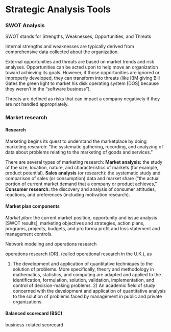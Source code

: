 # Strategic Analysis Tools

### SWOT Analysis

SWOT stands for Strengths, Weaknesses, Opportunities, and Threats

Internal strengths and weaknesses are typically derived from comprehensive data collected about
the organization.

External opportunities and threats are based on market trends and risk analyses. Opportunities can be acted upon to help move an organization toward achieving its goals. However, if those opportunities are ignored or improperly developed, they can transform into threats (like IBM giving Bill Gates the green light to market his disk operating system [DOS] because they weren’t in the “software business”).

Threats are defined as risks that can impact a company negatively if they are not handled appropriately.

### Market research

#### Research

Marketing begins its quest to understand the marketplace by doing marketing research: “the systematic gathering, recording, and analyzing of data about problems relating to the marketing of goods and services.”

There are several types of marketing research:
**Market analysis:** the study of the size, location, nature, and characteristics of markets (for example,
product potential). 
**Sales analysis** (or research): the systematic study and comparison of sales (or consumption) data and
market share (“the actual portion of current market demand that a company or product achieves,”
**Consumer research:** the discovery and analysis of consumer attitudes, reactions, and preferences
(including motivation research).

#### Market plan components

*Market plan:* the current market position, opportunity and issue analysis [SWOT results], marketing objectives and
strategies, action plans, programs, projects, budgets, and pro forma profit and loss statement and
management controls.

Network modeling and operations research

operations research (OR), (called operational research in the U.K.), as
1) The development and application of quantitative techniques to the solution of problems. More
specifically, theory and methodology in mathematics, statistics, and computing are adapted and applied
to the identification, formulation, solution, validation, implementation, and control of decision-making
problems. 2) An academic field of study concerned with the development and application of quantitative
analysis to the solution of problems faced by management in public and private organizations.

#### Balanced scorecard (BSC)

business-related scorecard